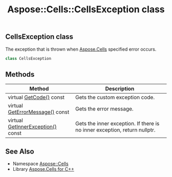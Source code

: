 ﻿---
title: Aspose::Cells::CellsException class
linktitle: CellsException
second_title: Aspose.Cells for C++ API Reference
description: 'Aspose::Cells::CellsException class. The exception that is thrown when Aspose.Cells specified error occurs in C++.'
type: docs
weight: 1900
url: /cpp/aspose.cells/cellsexception/
---
## CellsException class


The exception that is thrown when [Aspose.Cells](../) specified error occurs.

```cpp
class CellsException
```

## Methods

| Method | Description |
| --- | --- |
| virtual [GetCode()](./getcode/) const | Gets the custom exception code. |
| virtual [GetErrorMessage()](./geterrormessage/) const | Gets the error message. |
| virtual [GetInnerException()](./getinnerexception/) const | Gets the inner exception. If there is no inner exception, return nullptr. |
## See Also

* Namespace [Aspose::Cells](../)
* Library [Aspose.Cells for C++](../../)
